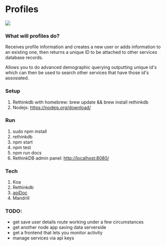 # Profiles
<img src="https://circleci.com/gh/paulstefanday/Profiles/tree/master.svg?style=svg" />


### What will profiles do?
Receives profile information and creates a new user or adds information to an existing one, then returns a unique ID to be attached to other services database records.

Allows you to do advanced demographic querying outputting unique id's which can then be used to search other services that have those id's assosiated.

### Setup
1. Rethinkdb with homebrew: brew update && brew install rethinkdb</li>
2. Nodejs: <a href="https://nodejs.org/download/">https://nodejs.org/download/</a>

### Run
1. sudo npm install
2. rethinkdb
3. npm start
4. npm test
5. npm run docs
6. RethinkDB admin panel: <a href="http://localhost:8080/">http://localhost:8080/</a> 

### Tech
1. Koa
2. Rethinkdb
3. <a href="https://github.com/apidoc/apidoc">apiDoc</a>
4. Mandrill

### TODO:
- get save user details route working under a few circumstances
- get another node app saving data serverside
- get a frontend that lets you monitor activity
- manage services via api keys
